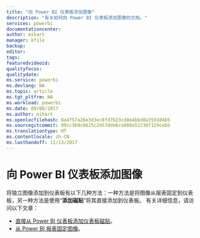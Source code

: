 ```yaml
---
title: "向 Power BI 仪表板添加图像"
description: "有关如何向 Power BI 仪表板添加图像的文档。"
services: powerbi
documentationcenter: 
author: mihart
manager: kfile
backup: 
editor: 
tags: 
featuredvideoid: 
qualityfocus: 
qualitydate: 
ms.service: powerbi
ms.devlang: NA
ms.topic: article
ms.tgt_pltfrm: NA
ms.workload: powerbi
ms.date: 09/08/2017
ms.author: mihart
ms.openlocfilehash: 8a4f57a26e3d3ec8fd7b23cd8e4bbd8a359104b5
ms.sourcegitcommit: 99cc3b9cb615c2957dde6ca908a51238f129cebb
ms.translationtype: HT
ms.contentlocale: zh-CN
ms.lasthandoff: 11/13/2017
---
```

# <a name="add-an-image-to-a-power-bi-dashboard"></a>向 Power BI 仪表板添加图像
将独立图像添加到仪表板有以下几种方法：一种方法是将图像从报表固定到仪表板，另一种方法是使用“**添加磁贴**”将其直接添加到仪表板。  有关详细信息，请访问以下文章：

* [直接从 Power BI 仪表板添加仪表板磁贴](service-dashboard-add-widget.md)。
* [从 Power BI 报表固定图像](service-dashboard-pin-tile-from-report.md)。

